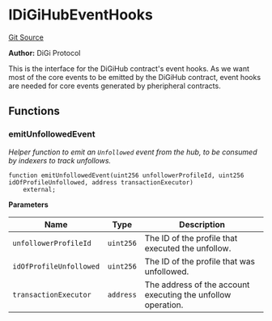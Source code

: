 # IDiGiHubEventHooks
[Git Source](https://github.com/digiv3rse/core-contracts/blob/5454b58664fab805b6888a68ff40915d251f32f3/contracts/interfaces/IDiGiHubEventHooks.sol)

**Author:**
DiGi Protocol

This is the interface for the DiGiHub contract's event hooks. As we want most of the core events to be
emitted by the DiGiHub contract, event hooks are needed for core events generated by pheripheral contracts.


## Functions
### emitUnfollowedEvent

*Helper function to emit an `Unfollowed` event from the hub, to be consumed by indexers to track unfollows.*


```solidity
function emitUnfollowedEvent(uint256 unfollowerProfileId, uint256 idOfProfileUnfollowed, address transactionExecutor)
    external;
```
**Parameters**

|Name|Type|Description|
|----|----|-----------|
|`unfollowerProfileId`|`uint256`|The ID of the profile that executed the unfollow.|
|`idOfProfileUnfollowed`|`uint256`|The ID of the profile that was unfollowed.|
|`transactionExecutor`|`address`|The address of the account executing the unfollow operation.|


